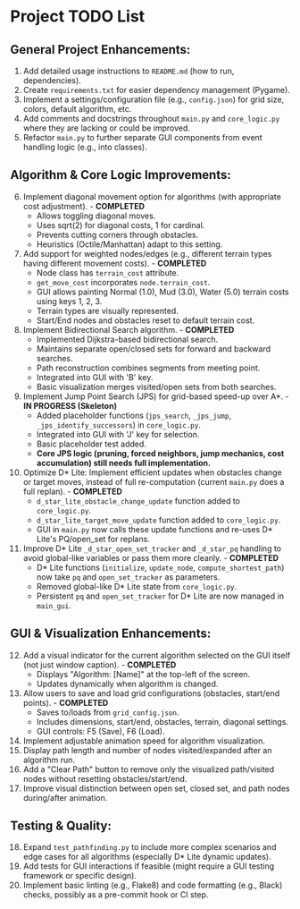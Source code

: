 # Project TODO List

## General Project Enhancements:
1.  Add detailed usage instructions to `README.md` (how to run, dependencies).
2.  Create `requirements.txt` for easier dependency management (Pygame).
3.  Implement a settings/configuration file (e.g., `config.json`) for grid size, colors, default algorithm, etc.
4.  Add comments and docstrings throughout `main.py` and `core_logic.py` where they are lacking or could be improved.
5.  Refactor `main.py` to further separate GUI components from event handling logic (e.g., into classes).

## Algorithm & Core Logic Improvements:
6.  Implement diagonal movement option for algorithms (with appropriate cost adjustment). - **COMPLETED**
    *   Allows toggling diagonal moves.
    *   Uses sqrt(2) for diagonal costs, 1 for cardinal.
    *   Prevents cutting corners through obstacles.
    *   Heuristics (Octile/Manhattan) adapt to this setting.
7.  Add support for weighted nodes/edges (e.g., different terrain types having different movement costs). - **COMPLETED**
    *   Node class has `terrain_cost` attribute.
    *   `get_move_cost` incorporates `node.terrain_cost`.
    *   GUI allows painting Normal (1.0), Mud (3.0), Water (5.0) terrain costs using keys 1, 2, 3.
    *   Terrain types are visually represented.
    *   Start/End nodes and obstacles reset to default terrain cost.
8.  Implement Bidirectional Search algorithm. - **COMPLETED**
    *   Implemented Dijkstra-based bidirectional search.
    *   Maintains separate open/closed sets for forward and backward searches.
    *   Path reconstruction combines segments from meeting point.
    *   Integrated into GUI with 'B' key.
    *   Basic visualization merges visited/open sets from both searches.
9.  Implement Jump Point Search (JPS) for grid-based speed-up over A*. - **IN PROGRESS (Skeleton)**
    *   Added placeholder functions (`jps_search`, `_jps_jump`, `_jps_identify_successors`) in `core_logic.py`.
    *   Integrated into GUI with 'J' key for selection.
    *   Basic placeholder test added.
    *   **Core JPS logic (pruning, forced neighbors, jump mechanics, cost accumulation) still needs full implementation.**
10. Optimize D* Lite: Implement efficient updates when obstacles change or target moves, instead of full re-computation (current `main.py` does a full replan). - **COMPLETED**
    *   `d_star_lite_obstacle_change_update` function added to `core_logic.py`.
    *   `d_star_lite_target_move_update` function added to `core_logic.py`.
    *   GUI in `main.py` now calls these update functions and re-uses D* Lite's PQ/open_set for replans.
11. Improve D* Lite `_d_star_open_set_tracker` and `_d_star_pq` handling to avoid global-like variables or pass them more cleanly. - **COMPLETED**
    *   D* Lite functions (`initialize`, `update_node`, `compute_shortest_path`) now take `pq` and `open_set_tracker` as parameters.
    *   Removed global-like D* Lite state from `core_logic.py`.
    *   Persistent `pq` and `open_set_tracker` for D* Lite are now managed in `main_gui`.

## GUI & Visualization Enhancements:
12. Add a visual indicator for the current algorithm selected on the GUI itself (not just window caption). - **COMPLETED**
    *   Displays "Algorithm: [Name]" at the top-left of the screen.
    *   Updates dynamically when algorithm is changed.
13. Allow users to save and load grid configurations (obstacles, start/end points). - **COMPLETED**
    *   Saves to/loads from `grid_config.json`.
    *   Includes dimensions, start/end, obstacles, terrain, diagonal settings.
    *   GUI controls: F5 (Save), F6 (Load).
14. Implement adjustable animation speed for algorithm visualization.
15. Display path length and number of nodes visited/expanded after an algorithm run.
16. Add a "Clear Path" button to remove only the visualized path/visited nodes without resetting obstacles/start/end.
17. Improve visual distinction between open set, closed set, and path nodes during/after animation.

## Testing & Quality:
18. Expand `test_pathfinding.py` to include more complex scenarios and edge cases for all algorithms (especially D* Lite dynamic updates).
19. Add tests for GUI interactions if feasible (might require a GUI testing framework or specific design).
20. Implement basic linting (e.g., Flake8) and code formatting (e.g., Black) checks, possibly as a pre-commit hook or CI step.
